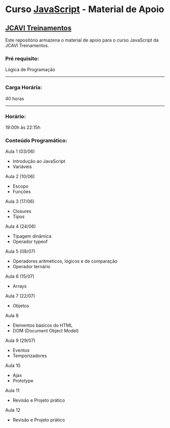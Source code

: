 # Curso [JavaScript](https://www.jcavitreinamentos.com.br/javascript) - Material de Apoio
## [JCAVI Treinamentos](https://www.jcavitreinamentos.com.br)

Este repositório armazena o material de apoio para o curso JavaScript da JCAVI Treinamentos.

### Pré requisito:
Lógica de Programação

---

### Carga Horária:
40 horas

---

### Horário:
19:00h às 22:15h

### Conteúdo Programático:

Aula 1 (03/06)
* Introdução ao JavaScript
* Variáveis

Aula 2 (10/06)
* Escopo
* Funções

Aula 3 (17/06)
* Closures
* Tipos

Aula 4 (24/06)
* Tipagem dinâmica
* Operador typeof

Aula 5 (08/07)
* Operadores aritméticos, lógicos e de comparação
* Operador ternário

Aula 6 (15/07)
* Arrays

Aula 7 (22/07)
* Objetos

Aula 8
* Elementos básicos do HTML
* DOM (Document Object Model)

Aula 9 (29/07)
* Eventos
* Temporizadores

Aula 10
* Ajax
* Prototype

Aula 11
* Revisão e Projeto prático

Aula 12
* Revisão e Projeto prático
